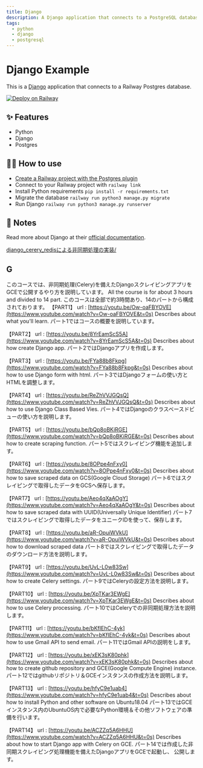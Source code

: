 ```yaml
---
title: Django
description: A Django application that connects to a PostgreSQL database
tags:
  - python
  - django
  - postgresql
---
```


# Django Example

This is a [Django](https://www.djangoproject.com/) application that connects to a Railway Postgres database.

[![Deploy on Railway](https://railway.app/button.svg)](https://railway.app/new?template=https%3A%2F%2Fgithub.com%2Frailwayapp%2Fexamples%2Ftree%2Fmaster%2Fexamples%2Fdjangopy&plugins=postgresql&envs=SECRET_KEY&SECRET_KEYDesc=Django+secret+key+used+for+authentication)

## ✨ Features

- Python
- Django
- Postgres

## 💁‍♀️ How to use

- [Create a Railway project with the Postgres plugin](https://railway.app/project?plugins=postgresql)
- Connect to your Railway project with `railway link`
- Install Python requirements `pip install -r requirements.txt`
- Migrate the database `railway run python3 manage.py migrate`
- Run Django `railway run python3 manage.py runserver`

## 📝 Notes

Read more about Django at their [official
documentation](https://www.djangoproject.com/start/).

[django_cerery_redisによる非同期処理の実装/](https://zats-firm.com/2022/02/05/django_cerery_redisによる非同期処理の実装/)


## G

このコースでは、非同期処理(Celery)を備えたDjangoスクレイピングアプリをGCEで公開するやり方を説明しています。 All the course is for about 3 hours and divided to 14 part. このコースは全部で約3時間あり、14のパートから構成されております。 
【PART1】 url : [https://youtu.be/Ow-oaFBYOVE](https://www.youtube.com/watch?v=Ow-oaFBYOVE&t=0s) Describes about what you'll learn. パート1ではコースの概要を説明しています。 

【PART2】 url : [https://youtu.be/8YrEamScS5A](https://www.youtube.com/watch?v=8YrEamScS5A&t=0s) Describes about how create Django app. パート2ではDjangoアプリを作成します。

【PART3】 url : [https://youtu.be/FYa88b8Fkpg](https://www.youtube.com/watch?v=FYa88b8Fkpg&t=0s) Describes about how to use Django form with html. パート3ではDjangoフォームの使い方とHTMLを調整します。 

【PART4】 url : [https://youtu.be/ReZhVVJGQsQ](https://www.youtube.com/watch?v=ReZhVVJGQsQ&t=0s) Describes about how to use Django Class Based Vies. パート4ではDjangoのクラスベースドビューの使い方を説明します。 

【PART5】 url : [https://youtu.be/bQp8oBKiRGE](https://www.youtube.com/watch?v=bQp8oBKiRGE&t=0s) Describes about how to create scraping function. パート5ではスクレイピング機能を追加します。 

【PART6】 url : [https://youtu.be/8OPpe4nFxy0](https://www.youtube.com/watch?v=8OPpe4nFxy0&t=0s) Describes about how to save scraped data on GCS(Google Cloud Storage) パート6ではスクレイピングで取得したデータをGCSへ保存します。 

【PART7】 url : [https://youtu.be/Aeo4qXaAOgY](https://www.youtube.com/watch?v=Aeo4qXaAOgY&t=0s) Describes about how to save scraped data with UUID(Universally Unique Identifier) パート7ではスクレイピングで取得したデータをユニークIDを使って、保存します。 

【PART8】 url : [https://youtu.be/aR-OpuiWVkU](https://www.youtube.com/watch?v=aR-OpuiWVkU&t=0s) Describes about how to download scraped data パート8ではスクレイピングで取得したデータのダウンロード方法を説明します。 

【PART9】 url : [https://youtu.be/UvL-L0w83Sw](https://www.youtube.com/watch?v=UvL-L0w83Sw&t=0s) Describes about how to create Celery settings. パート9ではCeleryの設定方法を説明します。 

【PART10】 url : [https://youtu.be/XpTKar3EWgE](https://www.youtube.com/watch?v=XpTKar3EWgE&t=0s) Describes about how to use Celery processing. パート10ではCeleryでの非同期処理方法を説明します。 

【PART11】 url : [https://youtu.be/bKfIEhC-4yk](https://www.youtube.com/watch?v=bKfIEhC-4yk&t=0s) Describes about how to use Gmail API to send email. パート11ではGmail APIの説明をします。 

【PART12】 url : [https://youtu.be/xEK3sK80phk](https://www.youtube.com/watch?v=xEK3sK80phk&t=0s) Describes about how to create github repository and GCE(Google Compute Engine) instance. パート12ではgithubリポジトリ＆GCEインスタンスの作成方法を説明します。 

【PART13】 url : [https://youtu.be/hfyC9e1uab4](https://www.youtube.com/watch?v=hfyC9e1uab4&t=0s) Describes about how to install Python and other software on Ubuntu18.04 パート13ではGCEインスタンス内のUbuntuOS内で必要なPython環境＆その他ソフトウェアの準備を行います。 

【PART14】 url : [https://youtu.be/ACZZq5A6HHU](https://www.youtube.com/watch?v=ACZZq5A6HHU&t=0s) Describes about how to start Django app with Celery on GCE. パート14では作成した非同期スクレイピング処理機能を備えたDjangoアプリをGCEで起動し、 公開します。